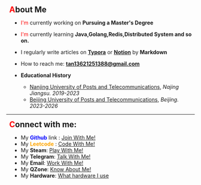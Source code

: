 <div>
  <h2 align="left" style="margin:8px"><inline style="color:red">A</inline>bout Me</h2>
  <div style="margin-left:3%">

  - <inline style="color : red">I'm</inline> currently working on **Pursuing a Master's Degree**

  - <inline style="color : red">I'm</inline> currently learning **Java,Golang,Redis,Distributed System and so on.**

 -  I regularly write articles on **[Typora](https://typora.io/)** or **[Notion](https://notion.so)** by **Markdown**

-  How to reach me:  **tan13621251388@gmail.com**
    
- **Educational History**
	- [Nanjing University of Posts and Telecommunications](http://www.njupt.edu.cn), *Najing Jiangsu. 2019-2023*
    - [Beijing University of Posts and Telecommunications](https://www.bupt.edu.cn/), *Beijing. 2023-2026*

    
    
    


    
  
  </div>
  



<hr>
<h2 align="left" style="margin:8px"><inline style="color:red">C</inline>onnect with me:</h2>

  <div style="margin-left:3%">
    
  - My <inline style="color : blue"><strong>Github</strong></inline> link : [Join With Me!](https://github.com/TanYongF)
 -  My <inline style="color : orange"><strong>Leetcode</strong></inline> : [Code With Me!](https://leetcode-cn.com/u/tanyf)
 -  My **Steam**: [Play With Me!](https://steamcommunity.com/id/tansfun)
 -  My **Telegram**: [Talk With Me!](https://t.me/https://t.me/TomAndJack)
 -  My **Email**: [Work With Me!](mailto:tan13621251388@gmail.com)
 - My  **QZone**: [Know About Me!](https://user.qzone.qq.com/1807886910/main) 
 - My **Hardware**: [What hardware I use](https://tans-fun.notion.site/375bda5143474854a34a730a5409c3e6?v=65b11a29d7734ab4b59afe64aea31f9d&pvs=4)

 
   

  </div>
<!--
<p align="left">
<a href="https://leetcode-cn.com/u/tanyf"><img align="left" src="https://img.icons8.com/external-tal-revivo-shadow-tal-revivo/48/000000/external-level-up-your-coding-skills-and-quickly-land-a-job-logo-shadow-tal-revivo.png" alt="tanyf" height="40" width="40" /></a>
<a href="https://tans.fun/atom.xml" target="blank"><img align="left" src="https://img.icons8.com/color/48/000000/rss.png" alt="https://tans.fun/atom.xml" height="40" width="40" /></a>
<a href="https://steamcommunity.com/id/tanyongfeng/" target="blank"><img  align="left" src="https://img.icons8.com/stickers/100/000000/steam.png"/ height="40" width="40"></a>
  <a href="mailto:tan13621251388@gmail.com"><img src="https://img.icons8.com/stickers/100/000000/google-logo.png" heigth = "40" width = " 40"/></a>
    <a href="https://t.me/https://t.me/TomAndJack"><img src="https://img.icons8.com/stickers/100/000000/telegram-app.png" align="left" heigth = "40" width = " 40"/></a>
</p>

<h3 align="left">Languages and Tools:</h3>


<p align="left" >
  <a href="https://www.w3schools.com/cpp/" target="_blank" rel="noreferrer"> <img src="https://kauizhaotan.oss-accelerate.aliyuncs.com/blog/image-1649133439373.png" alt="cplusplus" width="40" height="40"/> </a> 
  <a href="https://git-scm.com/" target="_blank" rel="noreferrer"> <img src="https://kauizhaotan.oss-accelerate.aliyuncs.com/blog/image-1649133478584.png" alt="git" width="40" height="40"/> </a>
  <a href="https://golang.org" target="_blank" rel="noreferrer"> <img src="https://kauizhaotan.oss-accelerate.aliyuncs.com/blog/image-1649133534145.png" alt="go" width="40" height="40"/> </a> 
  <a href="https://www.java.com" target="_blank" rel="noreferrer"> <img src="https://kauizhaotan.oss-accelerate.aliyuncs.com/blog/image-1649133559709.png" alt="java" width="40" height="40"/> </a> 
  <a href="https://www.linux.org/" target="_blank" rel="noreferrer"> <img src="https://kauizhaotan.oss-accelerate.aliyuncs.com/blog/image-1649133634851.png" alt="linux" width="40" height="40"/> </a> 
  <a href="https://materializecss.com/" target="_blank" rel="noreferrer"> <img src="https://kauizhaotan.oss-accelerate.aliyuncs.com/blog/image-1649133653729.png" alt="materialize" width="40" height="40"/> </a> 
  <a href="https://www.mysql.com/" target="_blank" rel="noreferrer"> <img src="https://kauizhaotan.oss-accelerate.aliyuncs.com/blog/image-1649133677166.png" alt="mysql" width="40" height="40"/> </a> 
  <a href="https://postman.com" target="_blank" rel="noreferrer"> <img src="https://kauizhaotan.oss-accelerate.aliyuncs.com/blog/image-1649133709548.png" alt="postman" width="40" height="40"/> </a> 
  <a href="https://redis.io" target="_blank" rel="noreferrer"> <img src="https://kauizhaotan.oss-accelerate.aliyuncs.com/blog/image-1649133724098.png" alt="redis" width="40" height="40"/> 
  </a> <a href="https://spring.io/" target="_blank" rel="noreferrer"> <img src="https://kauizhaotan.oss-accelerate.aliyuncs.com/blog/image-1649133739162.png" alt="spring" width="40" height="40"/> </a>
</p>
<p>
-->





 

